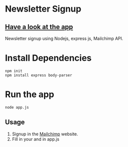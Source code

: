 # Newsletter Signup

## [Have a look at the app](https://newsletter-app-vaishnavi.herokuapp.com/)

Newsletter signup using Nodejs, express js, Mailchimp API.

# Install Dependencies

    npm init
    npm install express body-parser

# Run the app

    node app.js

## Usage

1. Signup in the [Mailchimp](https://mailchimp.com/) website.
2. Fill in your <API key> and <Audience id> in app.js
